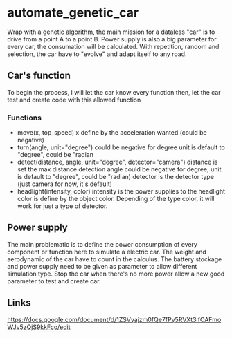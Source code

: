 # automate_genetic_car

Wrap with a genetic algorithm, the main mission for a dataless "car" is to drive from a point A to a point B.
Power supply is also a big parameter for every car, the consumation will be calculated.
With repetition, random and selection, the car have to "evolve" and adapt itself to any road.

## Car's function

To begin the process, I will let the car know every function then, let the car test and create code with this allowed function

### Functions

- move(x, top_speed)
    x define by the acceleration wanted (could be negative)
- turn(angle, unit="degree")
    could be negative for degree
    unit is default to "degree", could be "radian
- detect(distance, angle, unit="degree", detector="camera")
    distance is set the max distance detection
    angle could be negative for degree,
    unit is default to "degree", could be "radian)
    detector is the detector type (just camera for now, it's default)
- headlight(intensity, color)
    intensity is the power supplies to the headlight
    color is define by the object color. Depending of the type color, it will work for just a type of detector.

## Power supply

The main problematic is to define the power consumption of every component or function here to simulate a electric car.
The weight and aerodynamic of the car have to count in the calculus.
The battery stockage and power supply need to be given as parameter to allow different simulation type.
Stop the car when there's no more power allow a new good parameter to test and create car.

## Links

https://docs.google.com/document/d/1ZSVyajzm0fQe7fPy5RVXt3ifOAFmoWJv5zQjS9kkFco/edit
